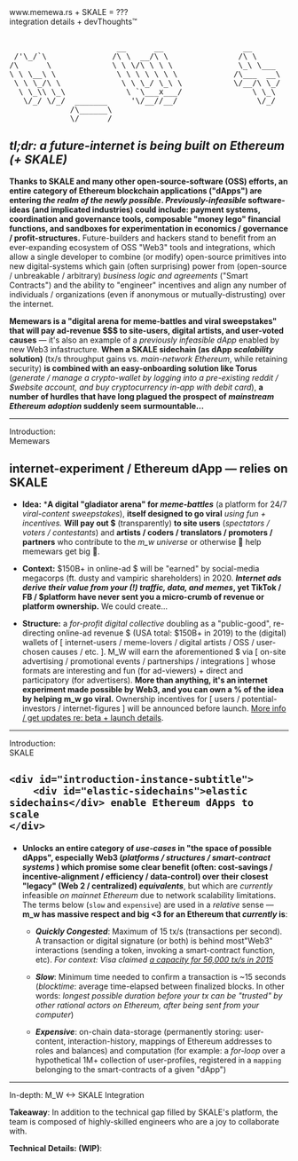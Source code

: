 <div id="postTop">
	
<div id="title">
www.memewa.rs + SKALE = ??? 
</div>

<div id="subtitle">
integration details  +  devThoughts™
</div>

</div>

<pre>    
                       __      __                 __                  ____        __  __      ______      __         ____                                          _       _       _    
 /'\_/`\              /\ \  __/\ \               /\ \                /\  _`\     /\ \/\ \    /\  _  \    /\ \       /\  _`\                _______               /'_`\   /'_`\   /'_`\  
/\      \             \ \ \/\ \ \ \              \_\ \___            \ \,\L\_\   \ \ \/'/'   \ \ \L\ \   \ \ \      \ \ \L\_\             /\______\             /\_\/\`\/\_\/\`\/\_\/\`\
\ \ \__\ \             \ \ \ \ \ \ \            /\___  __\            \/_\__ \    \ \ , <     \ \  __ \   \ \ \  __  \ \  _\L             \/______/_            \/_//'/'\/_//'/'\/_//'/'
 \ \ \_/\ \             \ \ \_/ \_\ \           \/__/\ \_/              /\ \L\ \   \ \ \\`\    \ \ \/\ \   \ \ \L\ \  \ \ \L\ \             /\______\              /\_\    /\_\    /\_\ 
  \ \_\\ \_\             \ `\___x___/               \ \_\               \ `\____\   \ \_\ \_\   \ \_\ \_\   \ \____/   \ \____/             \/______/              \/\_\   \/\_\   \/\_\
   \/_/ \/_/  _______     '\/__//__/                 \/_/                \/_____/    \/_/\/_/    \/_/\/_/    \/___/     \/___/                                      \/_/    \/_/    \/_/
             /\______\                                                                                                                                                                  
             \/______/
</pre>


***tl;dr:** a future-internet is being built on Ethereum (+ SKALE)*
---

**Thanks to SKALE and many other open-source-software (OSS) efforts, an entire category of Ethereum blockchain applications ("dApps") are entering *the realm of the newly possible*. *Previously-infeasible* software-ideas (and implicated industries) could include: payment systems, coordination and governance tools,  composable "money lego" financial functions, and sandboxes for experimentation in economics / governance / profit-structures.**  Future-builders and hackers stand to benefit from an ever-expanding ecosystem of OSS "Web3" tools and integrations, which allow a single developer to combine (or modify) open-source primitives into new digital-systems which gain (often surprising) power from (open-source / unbreakable / arbitrary)  *business logic and agreements* ("Smart Contracts") and the ability to "engineer" incentives and align any number of individuals / organizations (even if anonymous or mutually-distrusting) over the internet. 
  
**Memewars is a "digital arena for meme-battles and viral sweepstakes" that will pay ad-revenue $$$ to site-users, digital artists, and user-voted causes** — it's also an example of a *previously infeasible dApp* enabled by new Web3 infastructure. **When a SKALE sidechain (as dApp *scalability* solution)** (tx/s throughput gains vs. *main-network Ethereum*, while retaining security) **is combined with an easy-onboarding solution like Torus** (*generate / manage a crypto-wallet by logging into a pre-existing reddit / $website account, and buy cryptocurrency in-app with debit card*), **a number of hurdles that have long plagued the prospect of *mainstream Ethereum adoption* suddenly seem surmountable...**

---
<div id="introductions">
<div id="introductionsTitle">
Introduction:
<div id="introducingName">
	Memewars
	</div>
</div>
</div>	


<h2 id="introduction-instance-title"> 

<div id="introduction-instance-subtitle">
internet-experiment / Ethereum dApp — relies on SKALE 
	 
</div>
</h2>

- **Idea:** ***A digital "gladiator arena" for *meme-battles*** (a platform for 24/7 *viral-content sweepstakes*), **itself designed to go viral** *using fun + incentives.* **Will pay out $** (transparently) **to site users** (*spectators / voters / contestants*) and **artists / coders / translators / promoters / partners** who contribute to the *m_w universe* or otherwise 🚀 help memewars get big 🚀.

- **Context:** $150B+ in online-ad $ will be "earned" by social-media megacorps (ft. dusty and vampiric shareholders) in 2020. ***Internet ads derive their value from your (!) traffic, data, and memes*, yet TikTok / FB / $platform have never sent you a micro-crumb of revenue or platform ownership.** We could create...

- **Structure:** a *for-profit digital collective* doubling as a "public-good", re-directing online-ad revenue $ (USA total: $150B+ in 2019) to the (digital) wallets of [ internet-users / meme-lovers / digital artists / OSS / user-chosen causes / etc. ]. M_W will earn the aforementioned $ via [ on-site advertising / promotional events / partnerships / integrations ] whose formats are interesting and fun (for ad-viewers) + direct and participatory (for advertisers). **More than anything, it's an internet experiment made possible by Web3, and you can own a % of the idea by helping m_w go viral.** Ownership incentives for [ users / potential-investors / internet-figures ] will be announced before launch.  [More info / get updates re: beta + launch details](https://trello.com/b/gLY2a5Zc/wwwmemewars).

---

<div id="introductionsSKALE">
<div id="introductionsTitleSKALE">
Introduction:
	<div id="introducingName">
	SKALE
	</div>
</div>
</div>	

<h2 id="introduction-instance-title"> 

	<div id="introduction-instance-subtitle">
		<div id="elastic-sidechains">elastic sidechains</div> enable Ethereum dApps to scale 
	</div>
</h2>

- **Unlocks an entire category of *use-cases* in "the space of possible dApps", especially Web3 (*platforms / structures / smart-contract systems* ) which promise some clear benefit (often: cost-savings / incentive-alignment / efficiency / data-control) over their closest "legacy" (Web 2 / centralized) *equivalents***, but which are *currently* infeasible *on mainnet Ethereum* due to network scalability limitations. The terms below (`slow` and `expensive`) are used in a *relative* sense — **m_w has massive respect and big <3 for an Ethereum that *currently* is**:

  - ***Quickly Congested***: Maximum of 15  tx/s (transactions per second). A transaction or digital signature (or both) is behind most"Web3" interactions (sending a token, invoking a smart-contract function, etc).   *For context: Visa claimed [a capacity for 56,000 tx/s in 2015](https://usa.visa.com/dam/VCOM/download/corporate/media/visa-fact-sheet-Jun2015.pdf)*
  
  - ***Slow***: Minimum time needed to confirm a transaction is ~15 seconds (*blocktime*: average time-elapsed between finalized blocks. In other words: *longest possible duration before your tx can be "trusted" by other rational actors on Ethereum, after being sent from your computer*)	 
    
  - ***Expensive***: on-chain data-storage (permanently storing: user-content, interaction-history, mappings of Ethereum addresses to roles and balances) and computation (for example: a *for-loop* over a hypothetical 1M+ collection of user-profiles, registered in a `mapping` belonging to the smart-contracts of a given "dApp") 

---

<div id="in-depth-section">
<div id="in-depth-section-title">
In-depth: M_W <-> SKALE Integration 
</div>
</div>	

**Takeaway**: In addition to the technical gap filled by SKALE's platform, the team is composed of highly-skilled engineers who are a joy to collaborate with.  

**Technical Details: (WIP)**:



